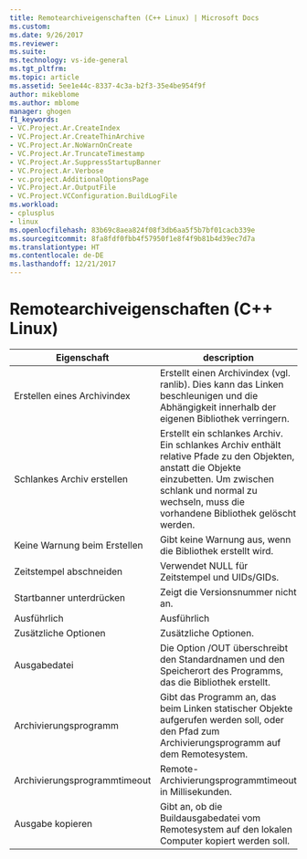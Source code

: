 ```yaml
---
title: Remotearchiveigenschaften (C++ Linux) | Microsoft Docs
ms.custom: 
ms.date: 9/26/2017
ms.reviewer: 
ms.suite: 
ms.technology: vs-ide-general
ms.tgt_pltfrm: 
ms.topic: article
ms.assetid: 5ee1e44c-8337-4c3a-b2f3-35e4be954f9f
author: mikeblome
ms.author: mblome
manager: ghogen
f1_keywords:
- VC.Project.Ar.CreateIndex
- VC.Project.Ar.CreateThinArchive
- VC.Project.Ar.NoWarnOnCreate
- VC.Project.Ar.TruncateTimestamp
- VC.Project.Ar.SuppressStartupBanner
- VC.Project.Ar.Verbose
- vc.project.AdditionalOptionsPage
- VC.Project.Ar.OutputFile
- VC.Project.VCConfiguration.BuildLogFile
ms.workload:
- cplusplus
- linux
ms.openlocfilehash: 83b69c8aea824f08f3db6aa5f5b7bf01cacb339e
ms.sourcegitcommit: 8fa8fdf0fbb4f57950f1e8f4f9b81b4d39ec7d7a
ms.translationtype: HT
ms.contentlocale: de-DE
ms.lasthandoff: 12/21/2017
---
```

# <a name="remote-archive-properties-c-linux"></a>Remotearchiveigenschaften (C++ Linux)

Eigenschaft | description
--- | ---
Erstellen eines Archivindex | Erstellt einen Archivindex (vgl. ranlib).  Dies kann das Linken beschleunigen und die Abhängigkeit innerhalb der eigenen Bibliothek verringern.
Schlankes Archiv erstellen | Erstellt ein schlankes Archiv.  Ein schlankes Archiv enthält relative Pfade zu den Objekten, anstatt die Objekte einzubetten.  Um zwischen schlank und normal zu wechseln, muss die vorhandene Bibliothek gelöscht werden.
Keine Warnung beim Erstellen | Gibt keine Warnung aus, wenn die Bibliothek erstellt wird.
Zeitstempel abschneiden | Verwendet NULL für Zeitstempel und UIDs/GIDs.
Startbanner unterdrücken | Zeigt die Versionsnummer nicht an.
Ausführlich | Ausführlich
Zusätzliche Optionen | Zusätzliche Optionen.
Ausgabedatei | Die Option /OUT überschreibt den Standardnamen und den Speicherort des Programms, das die Bibliothek erstellt.
Archivierungsprogramm | Gibt das Programm an, das beim Linken statischer Objekte aufgerufen werden soll, oder den Pfad zum Archivierungsprogramm auf dem Remotesystem.
Archivierungsprogrammtimeout | Remote-Archivierungsprogrammtimeout in Millisekunden.
Ausgabe kopieren | Gibt an, ob die Buildausgabedatei vom Remotesystem auf den lokalen Computer kopiert werden soll.
